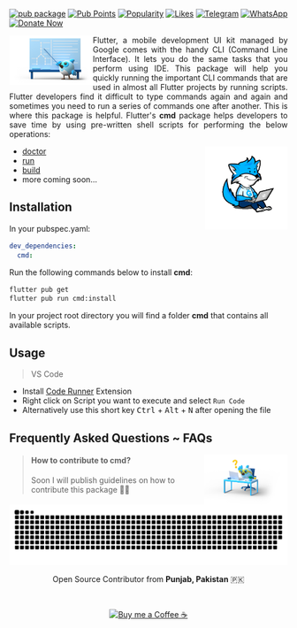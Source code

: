 [![pub package](https://img.shields.io/pub/v/cmd.svg?label=cmd&color=blue)](https://pub.dev/packages/cmd)
[![Pub Points](https://img.shields.io/pub/points/cmd)](https://pub.dev/packages/cmd/score)
[![Popularity](https://img.shields.io/pub/popularity/cmd)](https://pub.dev/packages/cmd/score)
[![Likes](https://img.shields.io/pub/likes/cmd)](https://pub.dev/packages/cmd/score)
[![Telegram](https://img.shields.io/badge/Telegram-blue?logo=telegram&logoColor=white)](https://t.me/UsamaSarwar)
[![WhatsApp](https://img.shields.io/badge/WhatsApp-tgreen?logo=whatsapp&logoColor=white)](https://wa.me/923100007773)
[![Donate Now](https://img.shields.io/badge/Donate-cmd-FFDD00?logo=buy-me-a-coffee&logoColor=white)](https://www.buymeacoffee.com/UsamaSarwar)

<img align="left" alt="flutter cmd" src="https://raw.githubusercontent.com/UsamaSarwar/cmd/main/flutter/assets/path.png" height="auto" width ="30%"/>
<p align="justify">
Flutter, a mobile development UI kit managed by Google comes with the handy CLI (Command Line Interface). It lets you do the same tasks that you perform using IDE. This package will help you quickly running the important CLI commands that are used in almost all Flutter projects by running scripts. Flutter developers find it difficult to type commands again and again and sometimes you need to run a series of commands one after another. This is where this package is helpful. Flutter's <b>cmd</b> package helps developers to save time by using pre-written shell scripts for performing the below operations:
</p>

<img align="right" alt="flutter cmd" src="https://raw.githubusercontent.com/UsamaSarwar/cmd/main/flutter/assets/coding.gif" height="auto" width ="150"/>

- [doctor](https://raw.githubusercontent.com/UsamaSarwar/cmd/main/flutter/cmd/doctor.sh)
- [run](https://raw.githubusercontent.com/UsamaSarwar/cmd/main/flutter/cmd/run.sh)
- [build](https://raw.githubusercontent.com/UsamaSarwar/cmd/main/flutter/cmd/build.sh)
- more coming soon...

## Installation

In your pubspec.yaml:

```yaml
dev_dependencies:
  cmd:
```

Run the following commands below to install **cmd**:

```bash
flutter pub get
flutter pub run cmd:install
```

In your project root directory you will find a folder **cmd** that contains all available scripts.

## Usage

> VS Code

- Install [Code Runner](https://marketplace.visualstudio.com/items?itemName=formulahendry.code-runner) Extension
- Right click on Script you want to execute and select `Run Code`
- Alternatively use this short key <kbd>Ctrl</kbd> + <kbd>Alt</kbd> + <kbd>N</kbd> after opening the file

## Frequently Asked Questions ~ FAQs

<img align="right" alt="FAQs" src="https://raw.githubusercontent.com/UsamaSarwar/cmd/main/flutter/assets/faq.png" height="auto" width ="30%"/>

> #### How to contribute to cmd?
>
> Soon I will publish guidelines on how to contribute this package ✌🏻

<p align="left"> <img src="https://raw.githubusercontent.com/UsamaSarwar/cmd/main/flutter/assets/contribution.svg" alt="Usama Sarwar Contributions" /> </p>

<p align="center">Open Source Contributor from <b>Punjab, Pakistan</b> 🇵🇰 </p>
<div align="center"><br>
<p><a href="https://www.buymeacoffee.com/UsamaSarwar"> <img align="center" src="https://cdn.buymeacoffee.com/buttons/v2/default-yellow.png" height="40" width="168" alt="Buy me a Coffee ☕" /></a></p>
</div>
